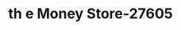 ---
f_zip-code: 72761
f_state-code: AR
title: th e Money Store-27605
f_phone: 479-549-4055
f_city-only: Siloam Springs
f_address: 2998 Highway 412 E Siloam Springs
f_location-unique-id: '27605'
slug: th-e-money-store-27605
updated-on: '2024-05-30T13:46:58.046Z'
created-on: '2024-05-30T13:36:59.803Z'
published-on: '2024-05-30T13:54:32.469Z'
f_city-state: cms/city/siloam-springs-ar.md
f_company: cms/company/th-e-money-store.md
f_state: cms/state/arkansas.md
layout: '[payday-loan].html'
tags: payday-loan
---